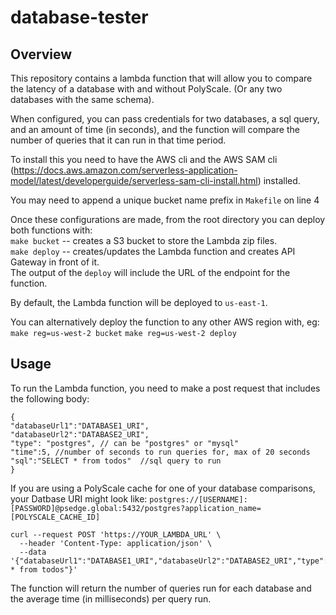 # database-tester

## Overview

This repository contains a lambda function that will allow you to compare the latency of a database with and without PolyScale. (Or any two databases with the same schema).

When configured, you can pass credentials for two databases, a sql query, and an amount of time (in seconds), and the function will compare the number of queries that it can run in that time period.

To install this you need to have the AWS cli and the AWS SAM cli (https://docs.aws.amazon.com/serverless-application-model/latest/developerguide/serverless-sam-cli-install.html) installed.

You may need to append a unique bucket name prefix in  `Makefile` on line 4

Once these configurations are made, from the root directory you can deploy both functions with:  
`make bucket` -- creates a S3 bucket to store the Lambda zip files.  
`make deploy` -- creates/updates the Lambda function and creates API Gateway in front of it.  
The output of the `deploy` will include the URL of the endpoint for the function.

By default, the Lambda function will be deployed to `us-east-1`.

You can alternatively deploy the function to any other AWS region with, eg:
`make reg=us-west-2 bucket`
`make reg=us-west-2 deploy`

## Usage
To run the Lambda function, you need to make a post request that includes the following body:
```
{
"databaseUrl1":"DATABASE1_URI", 
"databaseUrl2":"DATABASE2_URI",
"type": "postgres", // can be "postgres" or "mysql"
"time":5, //number of seconds to run queries for, max of 20 seconds
"sql":"SELECT * from todos"  //sql query to run
}
```

If you are using a PolyScale cache for one of your database comparisons, your Datbase URI might look like:
`postgres://[USERNAME]:[PASSWORD]@psedge.global:5432/postgres?application_name=[POLYSCALE_CACHE_ID]`

```
curl --request POST 'https://YOUR_LAMBDA_URL' \
  --header 'Content-Type: application/json' \
  --data '{"databaseUrl1":"DATABASE1_URI","databaseUrl2":"DATABASE2_URI","type":"postgres","time":5,"sql":"SELECT * from todos"}'
```

The function will return the number of queries run for each database and the average time (in milliseconds) per query run.

